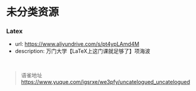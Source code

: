 # 未分类资源
<h3>Latex</h3>
<ul>
<li>url: <a href="https://www.aliyundrive.com/s/pt4ypLAmd4M" target="_blank">https://www.aliyundrive.com/s/pt4ypLAmd4M</a></li>
<li>description: 万门大学【LaTeX上这门课就足够了】项海波</li>
</ul>

<br>
  
> 语雀地址 https://www.yuque.com/igsrxe/we3pfy/uncatelogued_uncatelogued